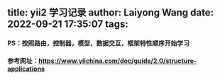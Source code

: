 title: yii2 学习记录
author: Laiyong Wang
date: 2022-09-21 17:35:07
tags:
---
#### PS：按照路由，控制器，模型，数据交互，框架特性顺序开始学习

#### 参考网址：https://www.yiichina.com/doc/guide/2.0/structure-applications
